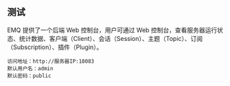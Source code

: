 ## 测试
EMQ 提供了一个后端 Web 控制台，用户可通过 Web 控制台，查看服务器运行状态、统计数据、客户端（Client）、会话（Session）、主题（Topic）、订阅（Subscription）、插件（Plugin）。

    访问地址：http://服务器IP:18083
    默认用户名：admin
    默认密码：public
